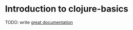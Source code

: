 # Introduction to clojure-basics

TODO: write [great documentation](http://jacobian.org/writing/what-to-write/)
